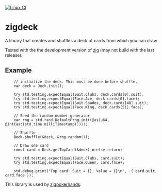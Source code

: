 [![Linux CI](https://github.com/andy5995/zigdeck/actions/workflows/linux.yml/badge.svg)](https://github.com/andy5995/zigdeck/actions/workflows/linux.yml)

# zigdeck

A library that creates and shuffles a deck of cards from which you can draw

Tested with the the development version of [zig](https://ziglang.org/) (may
not build with the last release).

## Example

```zig
    // initialize the deck. This must be done before shuffle.
    var deck = Deck.init();

    try std.testing.expectEqual(Suit.Clubs, deck.cards[0].suit);
    try std.testing.expectEqual(Face.Ace, deck.cards[0].face);
    try std.testing.expectEqual(Suit.Spades, deck.cards[48].suit);
    try std.testing.expectEqual(Face.King, deck.cards[51].face);

    // Seed the random number generator
    var rng = std.rand.DefaultPrng.init(@as(u64, @intCast(std.time.milliTimestamp())));

    // Shuffle
    Deck.shuffle(&deck, &rng.random());

    // Draw one card
    const card = Deck.getTopCard(&deck) orelse return;

    try std.testing.expectEqual(Suit.Clubs, card.suit);
    try std.testing.expectEqual(Face.Queen, card.face);

    std.debug.print("Top card: Suit = {}, Value = {}\n", .{ card.suit, card.face });
```

This library is used by [zigpokerhands](https://github.com/andy5995/zigpokerhands).
